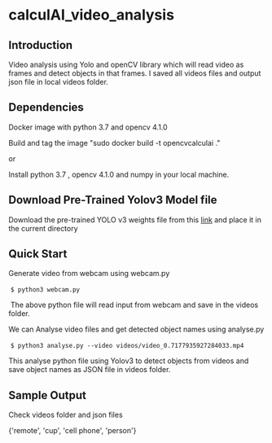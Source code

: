 # calculAI_video_analysis

## Introduction
Video analysis using Yolo and openCV library which will read video as frames and detect objects in that frames. I saved all videos files and output json file in local videos folder.

## Dependencies
Docker image with python 3.7 and opencv 4.1.0

Build and tag the image "sudo docker build -t opencvcalculai ."

or

Install python 3.7 , opencv 4.1.0 and numpy in your local machine.


## Download Pre-Trained Yolov3 Model file
Download the pre-trained YOLO v3 weights file from this [link](https://drive.google.com/file/d/1AECks3mc2Xwe2BjvNdC_QKiiKZF8wt35/view?usp=sharing) and place it in the current directory

## Quick Start
Generate video from webcam using webcam.py

 `$ python3 webcam.py`

 The above python file will read input from webcam and save in the videos folder.


We can Analyse video files and get detected object names using analyse.py

 `$ python3 analyse.py --video videos/video_0.7177935927284033.mp4`


This analyse python file using Yolov3 to detect objects from videos and save object names as JSON file in videos folder.


## Sample Output
Check videos folder and json files

{'remote', 'cup', 'cell phone', 'person'}
